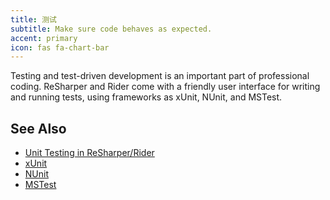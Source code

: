 ```yaml
---
title: 测试
subtitle: Make sure code behaves as expected.
accent: primary
icon: fas fa-chart-bar
---
```


Testing and test-driven development is an important part of professional coding. ReSharper and Rider come with a friendly user interface for writing and running tests, using frameworks as xUnit, NUnit, and MSTest.

## See Also

- [Unit Testing in ReSharper/Rider](https://www.jetbrains.com/help/rider/Unit_Testing__Index.html)
- [xUnit](https://xunit.github.io/)
- [NUnit](https://nunit.org/)
- [MSTest](https://docs.microsoft.com/en-us/previous-versions/ms243147(v=vs.90)?redirectedfrom=MSDN)
